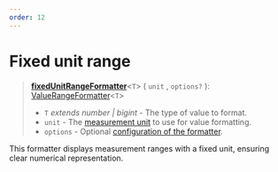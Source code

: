 ```yaml
---
order: 12
---
```


# Fixed unit range <Package name="format-number"/>

> **[fixedUnitRangeFormatter](../../../api/_localizer/format-number/fixedUnitRangeFormatter/index.md)**<`T`> ( `unit` , `options?` ): [ValueRangeFormatter](../../index.md#valuerangeformatter-t)<`T`>
>
> - `T` _extends number | bigint_ - The type of value to format.
> - `unit` - The [measurement unit](../../../api/_localizer/format-number/Unit/index.md) to use for value formatting.
> - `options` - Optional [configuration of the formatter](../options/index.md).

This formatter displays measurement ranges with a fixed unit, ensuring clear numerical representation.
